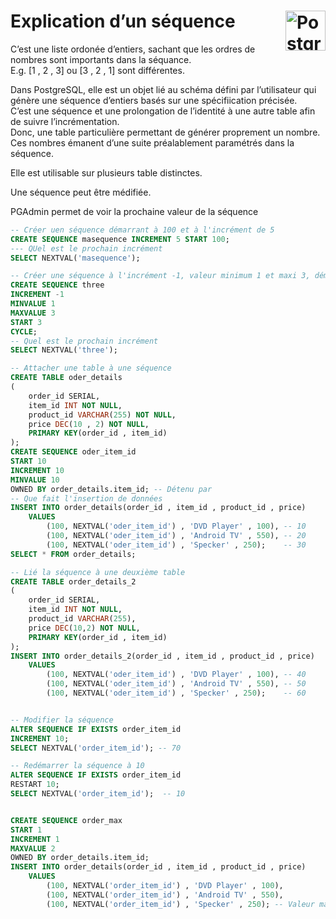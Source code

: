 # **Explication d’un séquence** <a href="../../"> <img src="https://upload.wikimedia.org/wikipedia/commons/2/29/Postgresql_elephant.svg" alt="PostgreSQL" title="PostgreSQL" align="right" height="64px"> </a>
C’est une liste ordonée d’entiers, sachant que les ordres de nombres sont importants dans la séquance.  
E.g. [1 , 2 , 3] ou [3 , 2 , 1] sont différentes.  

Dans PostgreSQL, elle est un objet lié au schéma défini par l’utilisateur qui génère une séquence d’entiers basés sur une spécifiication précisée.  
C’est une séquence et une prolongation de l’identité à une autre table afin de suivre l’incrémentation.  
Donc, une table particulière permettant de générer proprement un nombre.  
Ces nombres émanent d’une suite préalablement paramétrés dans la séquence.  

Elle est utilisable sur plusieurs table distinctes.

Une séquence peut être médifiée.

PGAdmin permet de voir la prochaine valeur de la séquence
```sql
-- Créer uen séquence démarrant à 100 et à l'incrément de 5
CREATE SEQUENCE masequence INCREMENT 5 START 100;
--- QUel est le prochain incrément
SELECT NEXTVAL('masequence');

-- Créer une séquence à l'incrément -1, valeur minimum 1 et maxi 3, démarrant à 3, puis recycle
CREATE SEQUENCE three
INCREMENT -1
MINVALUE 1
MAXVALUE 3
START 3
CYCLE;
-- Quel est le prochain incrément
SELECT NEXTVAL('three');

-- Attacher une table à une séquence
CREATE TABLE oder_details
(
	order_id SERIAL,
	item_id INT NOT NULL,
	product_id VARCHAR(255) NOT NULL,
	price DEC(10 , 2) NOT NULL,
	PRIMARY KEY(order_id , item_id)
);
CREATE SEQUENCE oder_item_id
START 10
INCREMENT 10
MINVALUE 10
OWNED BY order_details.item_id; -- Détenu par
-- Que fait l'insertion de données
INSERT INTO order_details(order_id , item_id , product_id , price)
	VALUES
		(100, NEXTVAL('oder_item_id') , 'DVD Player' , 100), -- 10
		(100, NEXTVAL('oder_item_id') , 'Android TV' , 550), -- 20
		(100, NEXTVAL('oder_item_id') , 'Specker' , 250);    -- 30
SELECT * FROM order_details;

-- Lié la séquence à une deuxième table
CREATE TABLE order_details_2
(
	order_id SERIAL,
	item_id INT NOT NULL,
	product_id VARCHAR(255),
	price DEC(10,2) NOT NULL,
	PRIMARY KEY(order_id , item_id)
);
INSERT INTO order_details_2(order_id , item_id , product_id , price)
	VALUES
		(100, NEXTVAL('oder_item_id') , 'DVD Player' , 100), -- 40
		(100, NEXTVAL('oder_item_id') , 'Android TV' , 550), -- 50
		(100, NEXTVAL('oder_item_id') , 'Specker' , 250);    -- 60


-- Modifier la séquence
ALTER SEQUENCE IF EXISTS order_item_id
INCREMENT 10;
SELECT NEXTVAL('order_item_id'); -- 70

-- Redémarrer la séquence à 10
ALTER SEQUENCE IF EXISTS order_item_id
RESTART 10;
SELECT NEXTVAL('order_item_id');  -- 10


CREATE SEQUENCE order_max
START 1
INCREMENT 1
MAXVALUE 2
OWNED BY order_details.item_id;
INSERT INTO order_details(order_id , item_id , product_id , price)
	VALUES
		(100, NEXTVAL('order_item_id') , 'DVD Player' , 100),
		(100, NEXTVAL('order_item_id') , 'Android TV' , 550),
		(100, NEXTVAL('order_item_id') , 'Specker' , 250); -- Valeur maximal de la séquence "order_max" (2) atteinte
```